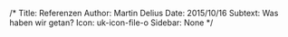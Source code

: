 /*
Title: Referenzen
Author: Martin Delius
Date: 2015/10/16
Subtext: Was haben wir getan?
Icon: uk-icon-file-o
Sidebar: None
*/

